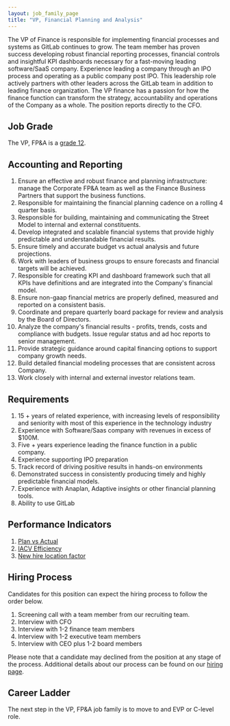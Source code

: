 ```yaml
---
layout: job_family_page
title: "VP, Financial Planning and Analysis"
---
```


The VP of Finance is responsible for implementing financial processes and systems as GitLab continues to grow. The team member has proven success developing robust financial reporting processes, financial controls and insightful KPI dashboards necessary for a fast-moving leading software/SaaS company. Experience leading a company through an IPO process and operating as a public company post IPO. This leadership role actively partners with other leaders across the GitLab team in addition to leading finance organization. The VP finance has a passion for how the finance function can transform the strategy, accountability and operations of the Company as a whole. The position reports directly to the CFO.

## Job Grade 

The VP, FP&A is a [grade 12](/handbook/total-rewards/compensation/compensation-calculator/#gitlab-job-grades).

## Accounting and Reporting

1. Ensure an effective and robust finance and planning infrastructure: manage the Corporate FP&A team as well as the Finance Business Partners that support the business functions.
1. Responsible for maintaining the financial planning cadence on a rolling 4 quarter basis.
1. Responsible for building, maintaining and communicating the Street Model to internal and external constituents.
1. Develop integrated and scalable financial systems that provide highly predictable and understandable financial results.
1. Ensure timely and accurate budget vs actual analysis and future projections.
1. Work with leaders of business groups to ensure forecasts and financial targets will be achieved.
1. Responsible for creating KPI and dashboard framework such that all KPIs have definitions and are integrated into the Company's financial model.
1. Ensure non-gaap financial metrics are properly defined, measured and reported on a consistent basis.
1. Coordinate and prepare quarterly board package for review and analysis by the Board of Directors.
1. Analyze the company's financial results - profits, trends, costs and compliance with budgets. Issue regular status and ad hoc reports to senior management.
1. Provide strategic guidance around capital financing options to support company growth needs.
1. Build detailed financial modeling processes that are consistent across Company.
1. Work closely with internal and external investor relations team.

## Requirements

1. 15 + years of related experience, with increasing levels of responsibility and seniority with most of this experience in the technology industry
1. Experience with Software/Saas company with revenues in excess of $100M.
1. Five + years experience leading the finance function in a public company.
1. Experience supporting IPO preparation
1. Track record of driving positive results in hands-on environments
1. Demonstrated success in consistently producing timely and highly predictable financial models.
1. Experience with Anaplan, Adaptive insights or other financial planning tools.
1. Ability to use GitLab

## Performance Indicators
1. [Plan vs Actual](/handbook/finance/financial-planning-and-analysis/#plan-vs-actual)
1. [IACV Efficiency](/handbook/sales/#iacv-efficiency-ratio)
1. [New hire location factor](/handbook/hiring/metrics/#new-hire-location-factor)

## Hiring Process
Candidates for this position can expect the hiring process to follow the order below.
1. Screening call with a team member from our recruiting team.
1. Interview with CFO
1. Interview with 1-2 finance team members
1. Interview with 1-2 executive team members
1. Interview with CEO plus 1-2 board members

Please note that a candidate may declined from the position at any stage of the process.
Additional details about our process can be found on our [hiring page](/handbook/hiring/).

## Career Ladder

The next step in the VP, FP&A job family is to move to and EVP or C-level role.

